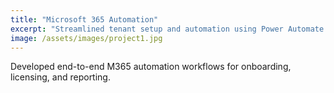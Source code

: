 ```yaml
---
title: "Microsoft 365 Automation"
excerpt: "Streamlined tenant setup and automation using Power Automate and Graph API."
image: /assets/images/project1.jpg
---
```


Developed end-to-end M365 automation workflows for onboarding, licensing, and reporting.
